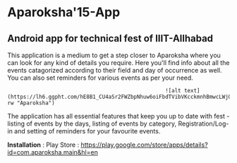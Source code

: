 # Aparoksha'15-App
## Android app for technical fest of IIIT-Allhabad

This application is a medium to get a step closer to Aparoksha where you can look for any kind of details you require. Here you'll find info about all the events catagorized according to their field and day of occurrence as well. You can also set reminders for various events as per your need.
    
                                                  
                                                      ![alt text](https://lh6.ggpht.com/hE8B1_CU4aSr2FWZbpNhuw6oiFbdTVibVKcckmnhBmwcLWjOlS2rljhz2sikVQAW9_Q=h900-rw "Aparoksha")

The application has all essential features that keep you up to date with fest - listing of events by the days, listing of events by category, Registration/Log-in and setting of reminders for your favourite events.  


**Installation** :
Play Store : https://play.google.com/store/apps/details?id=com.aparoksha.main&hl=en
  

  
  
  

